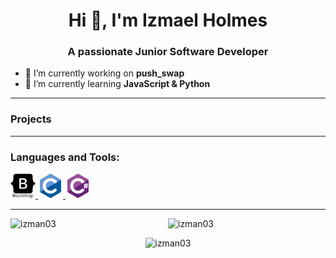 <h1 align="center">Hi 👋, I'm Izmael Holmes</h1>
<h3 align="center">A passionate Junior Software Developer</h3>

- 🔭 I’m currently working on **push_swap**
- 🌱 I’m currently learning **JavaScript & Python**

---

### Projects

<!-- Add your projects here -->

---

<h3 align="left">Languages and Tools:</h3>
<p align="left">
  <a href="https://getbootstrap.com" target="_blank" rel="noreferrer">
    <img src="https://raw.githubusercontent.com/devicons/devicon/master/icons/bootstrap/bootstrap-plain-wordmark.svg" alt="bootstrap" width="40" height="40"/>
  </a>
  <a href="https://www.cprogramming.com/" target="_blank" rel="noreferrer">
    <img src="https://raw.githubusercontent.com/devicons/devicon/master/icons/c/c-original.svg" alt="c" width="40" height="40"/>
  </a>
  <a href="https://www.w3schools.com/cs/" target="_blank" rel="noreferrer">
    <img src="https://raw.githubusercontent.com/devicons/devicon/master/icons/csharp/csharp-original.svg" alt="csharp" width="40" height="40"/>
  </a>
  <!-- Add more icons for your languages and tools -->
</p>

---

<p align="center">
  <img align="left" src="https://github-readme-stats.vercel.app/api/top-langs?username=izman03&show_icons=true&locale=en&layout=compact" alt="izman03" />
</p>

<p align="center">
  <img src="https://github-readme-stats.vercel.app/api?username=izman03&show_icons=true&locale=en" alt="izman03" />
</p>

<p align="center">
  <img src="https://github-readme-streak-stats.herokuapp.com/?user=izman03" alt="izman03" />
</p>
